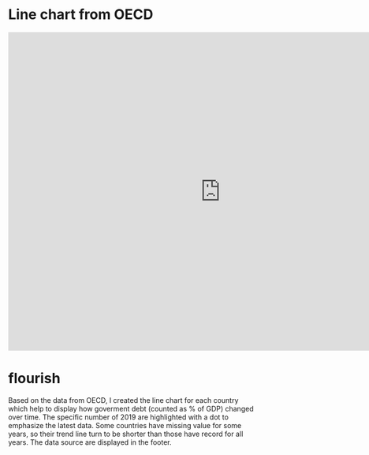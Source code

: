# Line chart from OECD
<iframe src="https://data.oecd.org/chart/6gNw" width="860" height="645" style="border: 0" mozallowfullscreen="true" webkitallowfullscreen="true" allowfullscreen="true"><a href="https://data.oecd.org/chart/6gNw" target="_blank">OECD Chart: General government debt, Total, % of GDP, Annual, 2019</a></iframe>

# flourish
<div class="flourish-embed flourish-chart" data-src="visualisation/5292934"><script src="https://public.flourish.studio/resources/embed.js"></script></div>
Based on the data from OECD, I created the line chart for each country which help to display how goverment debt (counted as % of GDP) changed over time. The specific number of 2019 are highlighted with a dot to emphasize the latest data. Some countries have missing value for some years, so their trend line turn to be shorter than those have record for all years. The data source are displayed in the footer.
